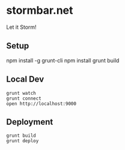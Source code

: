 stormbar.net
============

Let it Storm!


Setup
-----

  npm install -g grunt-cli
  npm install
  grunt build


Local Dev
---------

    grunt watch
    grunt connect
    open http://localhost:9000


Deployment
----------

    grunt build
    grunt deploy